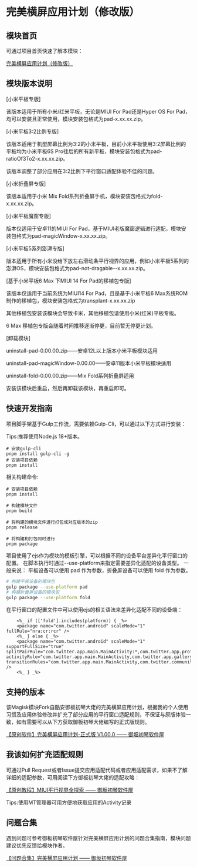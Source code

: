 # 完美横屏应用计划（修改版）

## 模块首页

可通过项目首页快速了解本模块：

<a href="https://hyper-magic-window.sothx.com/" target="_blank">完美横屏应用计划（修改版）</a>


## 模块版本说明

[小米平板专版]

该版本适用于所有小米/红米平板，无论是MIUI For Pad还是Hyper OS For Pad，均可以安装且正常使用，模块安装包格式为pad-x.xx.xx.zip。

[小米平板3:2比例专版]

该版本适用于机型屏幕比例为3:2的小米平板，目前小米平板使用3:2屏幕比例的平板均为小米平板6S Pro往后的所有新平板，模块安装包格式为pad-ratioOf3To2-x.xx.xx.zip。

该版本调整了部分应用在3:2比例下平行窗口适配体验不佳的问题。

[小米折叠屏专版]

该版本适用于小米 Mix Fold系列折叠屏手机，模块安装包格式为fold-x.xx.xx.zip。

[小米平板魔窗专版]

版本仅适用于安卓11的MIUI For Pad，基于MIUI老版魔窗逻辑进行适配，模块安装包格式为pad-magicWindow-x.xx.xx.zip。

[小米平板5系列澎湃专版]

版本适用于所有小米没给下放左右滑动条平行视界的应用，例如小米平板5系列的澎湃OS，模块安装包格式为pad-not-dragable--x.xx.xx.zip。

[基于小米平板6 Max 下MIUI 14 For Pad的移植包专版]

该版本仅适用于当前系统为MIUI14 For Pad，且是基于小米平板6 Max系统ROM制作的移植包，模块安装包格式为transplant-x.xx.xx.zip

其他移植包安装该模块会导致卡米，其他移植包请使用小米(红米)平板专版。

6 Max 移植包专版会随着时间推移逐渐停更，目前暂无停更计划。

[卸载模块]

uninstall-pad-0.00.00.zip——安卓12L以上版本小米平板模块适用

uninstall-pad-magicWindow-0.00.00——安卓11版本小米平板模块适用

uninstall-fold-0.00.00.zip——Mix Fold系列折叠屏适用

安装该模块后重启，然后再卸载该模块，再重启即可。

## 快速开发指南
项目脚手架基于Gulp工作流，需要依赖Gulp-Cli，可以通过以下方式进行安装：

Tips:推荐使用Node.js 18+版本。

```base
# 安装gulp-cli
pnpm install gulp-cli -g
# 安装项目依赖
pnpm install
```

相关构建命令:

```
# 安装项目依赖
pnpm install

# 构建模块文件
pnpm build

# 将构建的模块文件进行打包成对应版本的zip
pnpm release

# 将构建和打包同时进行
pnpm package
```

项目使用了ejs作为模块的模板引擎，可以根据不同的设备平台差异化平行窗口的配置。
在脚本执行时通过--use-platform来指定需要差异化适配的设备类型。
一般来说：
平板设备可以使用 pad 作为参数，折叠屏设备可以使用 fold 作为参数。

```bash
# 构建平板设备的模块包
gulp package --use-platform pad
# 构建折叠屏设备的模块包
gulp package --use-platform fold
```

在平行窗口的配置文件中可以使用ejs的相关语法来差异化适配不同的设备端：
```ejs
    <%_ if (['fold'].includes(platform)) { _%>
    <package name="com.twitter.android" scaleMode="1" fullRule="nra:cr:rcr" />
    <%_ } else { _%>
    <package name="com.twitter.android" scaleMode="1" supportFullSize="true" splitPairRule="com.twitter.app.main.MainActivity:*,com.twitter.app.profiles.ProfileActivity:*,com.twitter.android.search.implementation.results.SearchActivity:*,com.twitter.communities.detail.CommunitiesDetailActivity:*,com.twitter.communities.search.CommunitiesSearchActivity:*,com.twitter.channels.details.ChannelsDetailsActivity:*,com.twitter.app.bookmarks.legacy.BookmarkActivity:*,com.twitter.channels.management.manage.UrtListManagementActivity:*,com.twitter.app.settings.search.SettingsSearchResultsActivity:*,com.twitter.app.settings.SettingsRootCompatActivity:*" activityRule="com.twitter.app.main.MainActivity,com.twitter.app.gallery.GalleryActivity,com.twitter.explore.immersivemediaplayer.ui.activity.ImmersiveMediaPlayerActivity,com.twitter.communities.detail.CommunitiesDetailActivity,com.twitter.creator.impl.main.MonetizationActivity,com.twitter.android.client.web.AuthenticatedTwitterSubdomainWebViewActivity,com.twitter.android.client.web.AuthenticatedTwitterSubdomainWebViewActivity,com.twitter.app.settings.SettingsRootCompatActivity,com.twitter.app.bookmarks.legacy.BookmarkActivity,com.twitter.channels.management.manage.UrtListManagementActivity,com.twitter.app.profiles.ProfileActivity,com.twitter.browser.BrowserActivity" transitionRules="com.twitter.app.main.MainActivity,com.twitter.communities.detail.CommunitiesDetailActivity,com.twitter.creator.impl.main.MonetizationActivity,com.twitter.android.client.web.AuthenticatedTwitterSubdomainWebViewActivity,com.twitter.android.client.web.AuthenticatedTwitterSubdomainWebViewActivity,com.twitter.app.settings.SettingsRootCompatActivity,com.twitter.app.bookmarks.legacy.BookmarkActivity,com.twitter.channels.management.manage.UrtListManagementActivity,com.twitter.app.profiles.ProfileActivity" />
    <%_ } _%>
```


## 支持的版本
该Magisk模块Fork自酷安御板初琴大佬的完美横屏应用计划，根据我的个人使用习惯及应用体验修改并扩充了部分应用的平行窗口适配规则，不保证与原版体验一致，如有需要可以从下方获取御板初琴大佬编写的正式版规则。

<a href="https://ybcq.github.io/2023/05/01/%E3%80%90%E5%8E%9F%E5%88%9B%E8%BD%AF%E4%BB%B6%E3%80%91%E5%AE%8C%E7%BE%8E%E6%A8%AA%E5%B1%8F%E5%BA%94%E7%94%A8%E8%AE%A1%E5%88%92-%E6%AD%A3%E5%BC%8F%E7%89%88%20V1.00.0/" target="_blank">【原创软件】完美横屏应用计划-正式版 V1.00.0 —— 御坂初琴软件屋</a>

## 我该如何扩充适配规则
可通过Pull Request或者Issue提交应用适配代码或者应用适配需求，如果不了解详细的适配参数，可用阅读下方御板初琴大佬的适配攻略：

<a href="https://ybcq.github.io/2023/02/12/%E3%80%90%E5%8E%9F%E5%88%9B%E6%95%99%E7%A8%8B%E3%80%91MIUI%E5%B9%B3%E8%A1%8C%E8%A7%86%E7%95%8C%E5%85%A8%E6%8E%A2%E7%B4%A2/" target="_blank">【原创教程】MIUI平行视界全探索 —— 御坂初琴软件屋</a>

Tips:使用MT管理器可用方便地获取应用的Activity记录

## 问题合集

遇到问题可参考御板初琴软件屋针对完美横屏应用计划的问题合集指南，模块问题建议优先反馈给模块作者。

<a href="https://ybcq.github.io/2023/03/20/%E3%80%90%E9%97%AE%E9%A2%98%E5%90%88%E9%9B%86%E3%80%91%E5%AE%8C%E7%BE%8E%E6%A8%AA%E5%B1%8F%E5%BA%94%E7%94%A8%E8%AE%A1%E5%88%92/" target="_blank">【问题合集】完美横屏应用计划 —— 御坂初琴软件屋</a>




